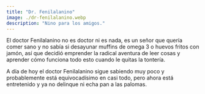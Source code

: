 ```yaml
---
title: "Dr. Fenilalanino"
image: ./dr-fenilalanino.webp
description: "Nino para los amigos."
---
```


El doctor Fenilalanino no es doctor ni es nada, es un señor que quería comer sano y no sabía si desayunar muffins de omega 3 o huevos fritos con jamón, así que decidió emprender la radical aventura de leer cosas y aprender cómo funciona todo esto cuando le quitas la tontería.

A día de hoy el doctor Fenilalanino sigue sabiendo muy poco y probablemente está equivocadísimo en casi todo, pero ahora está entretenido y ya no delinque ni echa pan a las palomas.
